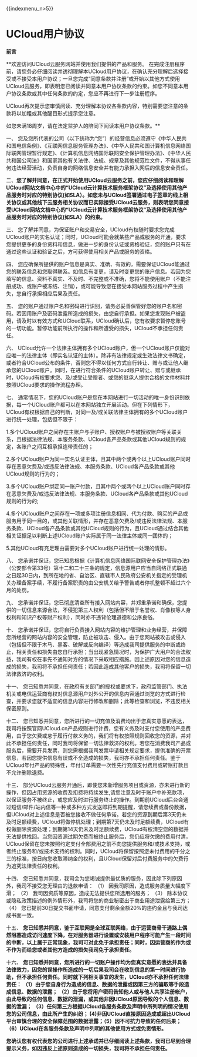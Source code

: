 {{indexmenu_n>5}}

# UCloud用户协议

**前言**

\*\*欢迎访问UCloud云服务网站并使用我们提供的产品和服务。
在完成注册程序前，请您务必仔细阅读并透彻理解本UCloud用户协议，在确认充分理解后选择接受或不接受本用户协议；一旦您完成“同意条款并注册”或开始以其他方式使用UCloud云服务，即表明您已阅读并同意本用户协议条款的约束。如您不同意本用户协议条款或其中任何条款的约定，您应不再进行下一步注册程序。

UCloud再次提示您审慎阅读、充分理解本协议各条款内容，特别需要您注意的条款将以加粗或其他醒目形式提示您注意。

如您未满18周岁，请在法定监护人的陪同下阅读本用户协议条款。\*\*

一、
您及您所代表的公司（以下统称为“您”）的经营信息必须遵守《中华人民共和国电信条例》、《互联网信息服务管理办法》、《中华人民共和国计算机信息网络国际联网管理暂行规定》、《计算机信息网络国际联网安全保护管理办法》、《中华人民共和国公司法》和国家其他有关法律、法规、规章及其他规范性文件，不得从事任何违法经营活动，负责自身的网络信息安全并有能力承担入网后的信息安全责任。

二、**您了解并同意，在正式开始使用UCloud云服务之前，您应仔细阅读和理解UCloud网站文档中心中的“UCloud云计算技术服务框架协议”及选择使用其他产品服务时对应的特别协议(如SLA）。如您未与UCloud签署通过电子签章的线上相关协议或其他线下云服务相关协议而已实际接受UCloud云服务，则表明您同意接受UCloud网站文档中心的“UCloud云计算技术服务框架协议”及选择使用其他产品服务时对应的特别协议(如SLA）的约束。**

三、
您了解并同意，为保证账户和交易安全，UCloud有权随时要求您完成UCloud账户的实名认证；同时，UCloud可能会就某些产品或服务的开通，要求您提供更多的身份资料和信息，做进一步的身份认证或资格验证，您的账户只有在通过这些认证和验证之后，方可获得使用相关产品或服务的资格。

四、
您应确保所提供的账户信息是真实、准确、有效的，需要保证UCloud能通过您的联系信息和您取得联系。如信息有变更，请及时变更您的账户信息。若因为您填写的信息、资料不真实、不及时、不完整或不准确，您将不能使用账户（不能注册成功、或账户被冻结、注销），或可能导致您在接受本网站服务过程中产生损失，您自行承担相应后果及责任。

五、
您的账户通过账户名和密码进行识别，请务必妥善保管好您的账户名和密码。若因用账户及密码泄露所造成的损失，由您自行承担。如果您发现账户被盗用，请及时以有效方式和UCloud联系，UCloud确认后，您有权要求暂停您账号的一切功能。暂停功能前所执行的操作和所遭受的损失，UCloud不承担任何责任。

六、
UCloud允许一个法律主体拥有多个UCloud账户，但一个UCloud账户仅能对应唯一的法律主体（即实名认证的主体）。除非有法律规定或生效法律文书确定，或者符合UCloud公布的条件，否则您不得以任何方式自行转让、赠与或让他人继承您的UCloud账户。同时，在进行符合条件的UCloud账户转让、赠与或继承时，UCloud有权要求您、及/或受让受赠者、或您的继承人提供合格的文件材料并按照UCloud要求的操作流程办理。

七、
通常情况下，您的UCloud账户是您在本网站进行一切活动的唯一身份识别依据，每一个UCloud账户都可以在本网站独立开展活动。但在下列情形下，UCloud有权根据自己的判断，对同一及/或关联法律主体拥有的多个UCloud账户进行统一处理，包括但不限于：

1.多个UCloud账户之间存在主账户与子账户、授权账户与被授权账户等关联关系，且根据法律法规、本服务条款、UCloud各产品条款或其他UCloud规则的规定，各账户之间互相承担连带责任的；

2.多个UCloud账户为同一实名认证主体，且其中两个或两个以上UCloud账户同时存在恶意欠费及/或违反法律法规、本服务条款、UCloud各产品条款或其他UCloud规则的行为的；

3.多个UCloud账户绑定同一账户付款，且其中两个或两个以上UCloud账户同时存在恶意欠费及/或违反法律法规、本服务条款、UCloud各产品条款或其他UCloud规则的行为的;

4.多个UCloud账户之间存在一项或多项注册信息相同、代为付款、购买的产品或服务用于同一目的，或其他关联情形，并存在恶意欠费及/或违反法律法规、本服务条款、UCloud各产品条款或其他UCloud规则的行为，且UCloud通过结合其他相关证据足以判断上述UCloud账户实际属于同一法律主体或同一团体的；

5.其他UCloud有充足理由需要对多个UCloud账户进行统一处理的情形。

八、
您承诺并保证，您已知悉根据《计算机信息网络国际联网安全保护管理办法》（公安部令第33号）第十二和二十三条的规定，信息源用户应当自网络正式联通之日起30日内，到所在地的省、自治区、直辖市人民政府公安机关指定的受理机关办理备案手续，不履行备案职责的由公安机关给予警告或者停机整顿不超过六个月的处罚。

九、
您承诺并保证，您已彻底清查所有接入网站内容，并郑重承诺和确保，您提供的一切信息来源合法，不侵犯第三人权利（包括但不限于名誉权、肖像权等人身权利和知识产权等财产权利），同时亦不违背伦理道德和公序良俗。

十、
您承诺并保证，您将自行负责接入网站内容的维护管理和业务经营，并保障您所经营的网站内容的安全管理，防止被攻击、侵入。由于您网站被攻击或侵入（包括但不限于木马、黑客、破解或反向编译）等造成我司提供服务的中断或终止，相关责任和损失由您自行承担；当出现紧急情况时，为保护广大用户的合法权益，我司有权在事先不通知对方的情况下采取相应措施。因上述原因对您的信息造成的损失，我司将不承担任何责任；若因此造成其他客户的损失，我司将保留一切法律救济的权利。

十一、
您已知悉并同意，在政府有关部门的授权或要求下，政府监管部门、执法机关或电信运营商有权对信息源用户对外公开的信息内容通过浏览的方式进行检查，并要求您就不适宜的信息内容进行修改和删除；此等检查和浏览，不违反相关保密原则。

十二、
您已知悉并同意，您所进行的一切充值及消费均出于您真实意愿的表达，我司将按照官网UCloud.cn产品规则进行计费，您有义务及时支付您使用的产品费用，由于您欠费或怠于履行付款义务的，我们将有权按照规则回收您的资源，并对此不承担任何责任，同时我司将保留一切法律救济的权利。若您在消费我司产品或服务后，需要开具发票，则您需根据我司发票申请相关规定要求，提供准确的开票信息，若因您提供信息有误或不全造成的损失，我司亦不承担任何责任。鉴于UCloud年付产品的特殊性，年付订单需要一次性先行充值支付费用或转账打款且不允许删除退费。

十三、
部分UCloud云服务开通后，即使您未新增服务项目或资源，亦未进行新的操作，但因占用资源的收费及扣费将持续发生,请您注意及时于账户中补充款项，以保证服务不被终止，或您应及时进行服务终止的操作。到期前UCloud后台会通过短信/邮件/站内信等一种或多种方式发送即将到期提醒，请您续费或备份数据，但UCloud对上述信息是否被您接收不做任何承诺。若您的资源到期后第3天仍未及时足额续费，UCloud将做停机处理；到期第7天仍未及时足额续费，UCloud有权做删除资源处理；到期第14天仍未及时足额续费，UCloud有权清空您的数据并无法提供找回。当您因资源过期欠费而被终止服务后，您仍应将欠缴的费用付清，UCloud保留在您未按照约定支付全部费用之前不向您提供服务和/或技术支持，或者终止服务和/或技术支持的权利。同时，UCloud将保留按照您未付费用的千分之三的标准，按日向您收取滞纳金的权利，且UCloud保留对后付费服务中的欠费行为追究法律责任的权利。

十四、 您已知悉并同意，我司会为您竭诚提供最优质的服务，因此除下列原因外，我司不接受您无理由的退款申请： （1）
因我司原因，造成服务质量大幅度下滑； （2）
我司因资质等原因，造成无法提供您所选用的服务； （3）
除本协议或隐私政策描述的例外情形外，我司将您的商业秘密出于商业用途泄露给第三方； （4）
您已提前30日提交书面申请，同意支付剩余金额20%的违约金且与我司达成书面一致。

十五、
**您已知悉并同意，鉴于互联网是全球互联网络，由于运营商骨干通路上偶然阻塞造成访问速度下降，在对服务器进行设置或安装用户程序可能产生一段时间的中断，以上属于正常现象，我司可对此免于承担责任；同时，因运营商的作为或不作为而给您或者其他方造成的损失我司免于承担责任。**

十六、
**您已知悉并同意，您所进行的一切账户操作均为您真实意愿的表达并具备法律效力，因您的误操作所造成的一切后果我司会在收到信息的第一时间进行协助，但不承担任何责任。同时就下列相关事宜的发生，UCloud亦不承担任何法律责任：
（1）由于您自身行为造成的信息、数据的泄露或因第三方的骗取等手段造成信息、数据的泄露；
（2）由于您将用户密码告知他人或与他人共享注册帐户，由此导致的任何信息、数据的泄漏，或其他非因UCloud原因导致的个人信息、数据的泄漏；
（3）任何第三方根据UCloud各服务条款及声明中所列明的情况使用您的公司信息，由此所产生的纠纷；
(4)非因UCloud直接原因造成或超出UCloud平台审慎合理的安全保障范围的数据泄露；（5）因不可抗力导致的任何后果；
（6）UCloud在各服务条款及声明中列明的其他使用方式或免责情形。**

**您确认您有权代表您的公司进行上述承诺并已仔细阅读上述条款，我司已尽到合理提示义务，如因违反上述原则造成的一切损失，我司将不承担任何责任。**
